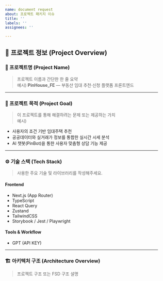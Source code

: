 ```yaml
---
name: document request
about: 프로젝트 패키지 이슈
title: ''
labels: ''
assignees: ''

---
```


## 🧱 프로젝트 정보 (Project Overview)

### 📌 프로젝트명 (Project Name)
> 프로젝트 이름과 간단한 한 줄 요약  
예시) **PinHouse_FE** — 부동산 임대 추천·신청 플랫폼 프론트엔드

---

### 🎯 프로젝트 목적 (Project Goal)
> 이 프로젝트를 통해 해결하려는 문제 또는 제공하는 가치  
예시)  
- 사용자의 조건 기반 임대주택 추천  
- 공공데이터와 실거래가 정보를 통합한 실시간 시세 분석  
- AI 챗봇(PinBot)을 통한 사용자 맞춤형 상담 기능 제공

---

### ⚙️ 기술 스택 (Tech Stack)
> 사용한 주요 기술 및 라이브러리를 작성해주세요.

#### **Frontend**
- Next.js (App Router)
- TypeScript
- React Query
- Zustand
- TailwindCSS
- Storybook / Jest / Playwright

#### **Tools & Workflow**
- GPT (API KEY)

---

### 🏗️ 아키텍처 구조 (Architecture Overview)
> 프로젝트 구조 또는 FSD 구조 설명
